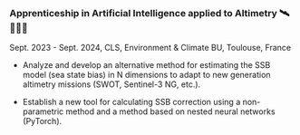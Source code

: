### Apprenticeship in Artificial Intelligence applied to Altimetry 🛰️🌊🇫🇷

Sept. 2023 - Sept. 2024, CLS, Environment & Climate BU, Toulouse, France

- Analyze and develop an alternative method for estimating the SSB model (sea
state bias) in N dimensions to adapt to new generation altimetry missions
(SWOT, Sentinel-3 NG, etc.).

- Establish a new tool for calculating SSB correction using a non-parametric
method and a method based on nested neural networks (PyTorch).
